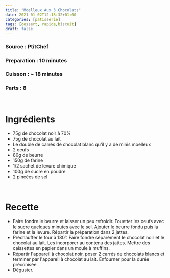 ```yaml
---
title: "Moelleux Aux 3 Chocolats"
date: 2021-01-02T12:18:32+01:00
categories: [patisserie]
tags: [dessert, rapide,biscuit]
draft: false
---
```

### Source : PtitChef
### Preparation : 10 minutes
### Cuisson : ~ 18 minutes
### Parts : 8
&nbsp;

# Ingrédients
- 75g de chocolat noir à 70%
- 75g de chocolat au lait
- Le double de carrés de chocolat blanc qu'il y a de minis moelleux
- 2 oeufs
- 80g de beurre
- 150g de farine
- 1/2 sachet de levure chimique
- 100g de sucre en poudre
- 2 pincées de sel

&nbsp;

# Recette
- Faire fondre le beurre et laisser un peu refroidir. Fouetter les oeufs avec le sucre quelques minutes avec le sel. Ajouter le beurre fondu puis la farine et la levure. Répartir la préparation dans 2 jattes.
- Préchauffer le four à 180°. Faire fondre séparément le chocolat noir et le chocolat au lait. Les incorporer au contenu des jattes. Mettre des caissettes en papier dans un moule à muffins.
- Répartir l'appareil à chocolat noir, poser 2 carrés de chocolats blancs et terminer par l'appareil à chocolat au lait. Enfourner pour la durée préconisée.
- Déguster.